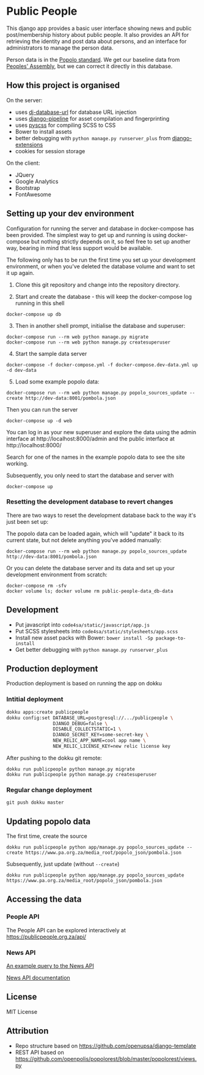 Public People
=============

This django app provides a basic user interface showing news and public
post/membership history about public people. It also provides an API for
retrieving the identity and post data about persons, and an interface for
administrators to manage the person data.

Person data is in the [Popolo standard](http://www.popoloproject.com/).
We get our baseline data from [Peoples' Assembly](https://pa.org.za/help/api),
but we can correct it directly in this database.

How this project is organised
-----------------------------

On the server:

* uses [dj-database-url](https://crate.io/packages/dj-database-url/) for database URL injection
* uses [django-pipeline](https://django-pipeline.readthedocs.org/en/latest/) for asset compilation and fingerprinting
* uses [pyscss](http://pyscss.readthedocs.org/en/latest/) for compiling SCSS to CSS
* Bower to install assets
* better debugging with ``python manage.py runserver_plus`` from [django-extensions](http://django-extensions.readthedocs.org/en/latest/)
* cookies for session storage

On the client:

* JQuery
* Google Analytics
* Bootstrap
* FontAwesome

Setting up your dev environment
-------------------------------

Configuration for running the server and database in docker-compose has been provided. The simplest way to get up and running is using docker-compose but nothing strictly depends on it, so feel free to set up another way, bearing in mind that less support would be available.

The following only has to be run the first time you set up your development environment, or when you've deleted the database volume and want to set it up again.

1. Clone this git repository and change into the repository directory.

2. Start and create the database - this will keep the docker-compose log running in this shell

```
docker-compose up db
```

3. Then in another shell prompt, initialise the database and superuser:

```
docker-compose run --rm web python manage.py migrate
docker-compose run --rm web python manage.py createsuperuser
```

4. Start the sample data server

```
docker-compose -f docker-compose.yml -f docker-compose.dev-data.yml up -d dev-data
```

5. Load some example popolo data:

```
docker-compose run --rm web python manage.py popolo_sources_update --create http://dev-data:8001/pombola.json
```

Then you can run the server

```
docker-compose up -d web
```

You can log in as your new superuser and explore the data using the admin interface at http://localhost:8000/admin and the public interface at http://localhost:8000/

Search for one of the names in the example popolo data to see the site working.


Subsequently, you only need to start the database and server with

```
docker-compose up
```

### Resetting the development database to revert changes

There are two ways to reset the development database back to the way it's just been set up:

The popolo data can be loaded again, which will "update" it back to its current state, but not delete anything you've added manually:

```
docker-compose run --rm web python manage.py popolo_sources_update http://dev-data:8001/pombola.json
```

Or you can delete the database server and its data and set up your development environment from scratch:

```
docker-compose rm -sfv
docker volume ls; docker volume rm public-people-data_db-data
```


Development
-----------

* Put javascript into ``code4sa/static/javascript/app.js``
* Put SCSS stylesheets into ``code4sa/static/stylesheets/app.scss``
* Install new asset packs with Bower: ``bower install -Sp package-to-install``
* Get better debugging with ``python manage.py runserver_plus``



Production deployment
---------------------

Production deployment is based on running the app on dokku

### Intitial deployment

```bash
dokku apps:create publicpeople
dokku config:set DATABASE_URL=postgresql://.../publicpeople \
                 DJANGO_DEBUG=false \
                 DISABLE_COLLECTSTATIC=1 \
                 DJANGO_SECRET_KEY=some-secret-key \
                 NEW_RELIC_APP_NAME=cool app name \
                 NEW_RELIC_LICENSE_KEY=new relic license key
```

After pushing to the dokku git remote:

```
dokku run publicpeople python manage.py migrate
dokku run publicpeople python manage.py createsuperuser
```

### Regular change deployment

```
git push dokku master
```

Updating popolo data
--------------------

The first time, create the source

```
dokku run publicpeople python app/manage.py popolo_sources_update --create https://www.pa.org.za/media_root/popolo_json/pombola.json
```

Subsequently, just update (without `--create`)

```
dokku run publicpeople python app/manage.py popolo_sources_update https://www.pa.org.za/media_root/popolo_json/pombola.json
```

Accessing the data
------------------

### People API

The People API can be explored interactively at https://publicpeople.org.za/api/

### News API

[An example query to the News API](https://alephapi.public-people.techforgood.org.za/api/2/search?q=%22ace+magashule%22&sort=published_at)

[News API documentation](https://github.com/alephdata/aleph/wiki/API)

License
-------

MIT License

Attribution
-----------

- Repo structure based on https://github.com/openupsa/django-template
- REST API based on https://github.com/openpolis/popolorest/blob/master/popolorest/views.py
